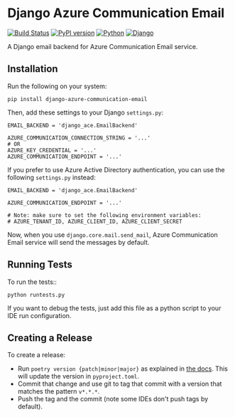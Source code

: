 # Django Azure Communication Email

[![Build Status](https://github.com/rebotics/django-azure-communication-email/actions/workflows/ci.yml/badge.svg)](https://github.com/rebotics/django-azure-communication-email/actions/workflows/ci.yml/badge)
[![PyPI version](https://badge.fury.io/py/django-azure-communication-email.svg)](https://badge.fury.io/py/django-azure-communication-email)
[![Python](https://img.shields.io/badge/python-3.8+-blue.svg)](https://img.shields.io/badge/python-3.8+-blue)
[![Django](https://img.shields.io/badge/django-2.2+-blue.svg)](https://img.shields.io/badge/django-2.2+-blue)

A Django email backend for Azure Communication Email service.


## Installation
Run the following on your system:

    pip install django-azure-communication-email

Then, add these settings to your Django `settings.py`:

    EMAIL_BACKEND = 'django_ace.EmailBackend'

    AZURE_COMMUNICATION_CONNECTION_STRING = '...'
    # OR
    AZURE_KEY_CREDENTIAL = '...'
    AZURE_COMMUNICATION_ENDPOINT = '...'

If you prefer to use Azure Active Directory authentication, you can use the
following `settings.py` instead:

    EMAIL_BACKEND = 'django_ace.EmailBackend'
    
    AZURE_COMMUNICATION_ENDPOINT = '...'
    
    # Note: make sure to set the following environment variables:
    # AZURE_TENANT_ID, AZURE_CLIENT_ID, AZURE_CLIENT_SECRET

Now, when you use `django.core.mail.send_mail`, Azure Communication Email
service will send the messages by default.

## Running Tests
To run the tests::

    python runtests.py

If you want to debug the tests, just add this file as a python script to your IDE run configuration.

## Creating a Release

To create a release:

* Run `poetry version {patch|minor|major}` as explained in [the docs](https://python-poetry.org/docs/cli/#version).
  This will update the version in `pyproject.toml`.
* Commit that change and use git to tag that commit with a version that matches the pattern `v*.*.*`.
* Push the tag and the commit (note some IDEs don't push tags by default).
